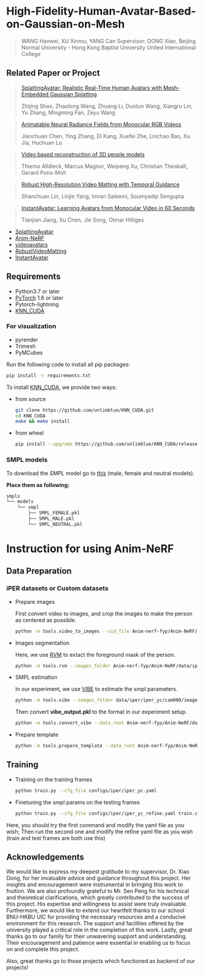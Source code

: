 # High-Fidelity-Human-Avatar-Based-on-Gaussian-on-Mesh
> WANG Haowei, XU Xinmu, YANG Can
> Supervisor: DONG Xiao, Beijing Normal University - Hong Kong Baptist University United International College

## Related Paper or Project
> [SplattingAvatar: Realistic Real-Time Human Avatars with Mesh-Embedded Gaussian Splatting](https://arxiv.org/abs/2403.05087)
>   
> Zhijing Shao, Zhaolong Wang, Zhuang Li, Duotun Wang, Xiangru Lin, Yu Zhang, Mingming Fan, Zeyu Wang

> [Animatable Neural Radiance Fields from Monocular RGB Videos](https://arxiv.org/abs/2106.13629)
>   
> Jianchuan Chen, Ying Zhang, Di Kang, Xuefei Zhe, Linchao Bao, Xu Jia, Huchuan Lu

> [Video based reconstruction of 3D people models](https://arxiv.org/abs/1803.04758)
> 
> Thiemo Alldieck, Marcus Magnor, Weipeng Xu, Christian Theobalt, Gerard Pons-Moll

> [Robust High-Resolution Video Matting with Temporal Guidance](https://arxiv.org/abs/2108.11515)
> 
> Shanchuan Lin, Linjie Yang, Imran Saleemi, Soumyadip Sengupta

> [InstantAvatar: Learning Avatars from Monocular Video in 60 Seconds](https://arxiv.org/abs/2212.10550)
> 
> Tianjian Jiang, Xu Chen, Jie Song, Otmar Hilliges

- [SplattingAvatar](https://github.com/initialneil/SplattingAvatar)
- [Anim-NeRF](https://github.com/JanaldoChen/Anim-NeRF)
- [videoavatars](https://github.com/thmoa/videoavatars)
- [RobustVideoMatting](https://github.com/PeterL1n/RobustVideoMatting)
- [InstantAvatar](https://github.com/tijiang13/InstantAvatar)

## Requirements
- Python3.7 or later
- [PyTorch](https://pytorch.org/) 1.6 or later
- Pytorch-lightning
- [KNN_CUDA](https://github.com/unlimblue/KNN_CUDA)

### For visualization
- pyrender
- Trimesh
- PyMCubes
  
Run the following code to install all pip packages:
```sh
pip install -r requirements.txt
```

To install [KNN_CUDA](https://github.com/unlimblue/KNN_CUDA), we provide two ways:
* from source
  ```sh
  git clone https://github.com/unlimblue/KNN_CUDA.git
  cd KNN_CUDA
  make && make install
  ```
* from wheel
  ```sh
  pip install --upgrade https://github.com/unlimblue/KNN_CUDA/releases/download/0.2/KNN_CUDA-0.2-py3-none-any.whl
  ```

### SMPL models
To download the *SMPL* model go to [this](http://smpl.is.tue.mpg.de) (male, female and neutral models).

**Place them as following:**
```bash
smplx
└── models
    └── smpl
        ├── SMPL_FEMALE.pkl
        ├── SMPL_MALE.pkl
        └── SMPL_NEUTRAL.pkl
```
# Instruction for using Anim-NeRF
## Data Preparation
### iPER datasets or Custom datasets
* Prepare images

  First convert video to images, and crop the images to make the person as centered as possible.
  ```sh
  python -m tools.video_to_images --vid_file Anim-nerf-fyp/Anim-NeRF/data/iper/iper_yc/female_1_1.mp4 --output_folder Anim-nerf-fyp/Anim-NeRF/data/iper/iper_yc/cam000/images --img_wh 1080 1080 --offsets 0 0
  ```

* Images segmentation

  Here, we use [RVM](https://github.com/PeterL1n/RobustVideoMatting) to extact the foreground mask of the person.
  ```sh
  python -m tools.rvm --images_folder Anim-nerf-fyp/Anim-NeRF/data/iper/iper_yc/cam000/images --output_folder Anim-nerf-fyp/Anim-NeRF/data/iper/iper_yc/cam000/images
  ```

* SMPL estimation

  In our experiment, we use [VIBE](https://github.com/mkocabas/VIBE) to estimate the smpl parameters.
  ```sh
  python -m tools.vibe --images_folder data/iper/iper_yc/cam000/images --output_folder data/iper/iper_yc
  ```
  Then convert **vibe_output.pkl** to the format in our experiment setup.
  ```sh
  python -m tools.convert_vibe --data_root Anim-nerf-fyp/Anim-NeRF/data/iper --people_ID iper_yc --gender neutral
  ```

* Prepare template
  ```sh
  python -m tools.prepare_template --data_root Anim-nerf-fyp/Anim-NeRF/data/iper --people_ID iper_yc --model_type smpl --gender neutral --model_path Anim-nerf-fyp/Anim-NeRF/smplx/models
  ```

## Training
- Training on the training frames
  ```sh
  python train.py --cfg_file configs/iper/iper_yc.yaml
  ```
- Finetuning the smpl params on the testing frames
  ```sh
  python train.py --cfg_file configs/iper/iper_yc_refine.yaml train.ckpt_path checkpoints/iper/last.ckpt
  ```
Here, you should try the first command and modify the yaml file as you wish; Then run the second one and modify the refine yaml file as you wish (train and test frames are both use this)

## Acknowledgements
We would like to express my deepest gratitude to my supervisor, Dr. Xiao Dong, for her invaluable advice and guidance throughout this project. Her insights and encouragement were instrumental in bringing this work to fruition. We are also profoundly grateful to Mr. Sen Peng for his technical and theoretical clarifications, which greatly contributed to the success of this project. His expertise and willingness to assist were truly invaluable. Furthermore, we would like to extend our heartfelt thanks to our school BNU-HKBU UIC for providing the necessary resources and a conducive environment for this research. The support and facilities offered by the university played a critical role in the completion of this work. Lastly, great thanks go to our family for their unwavering support and understanding. Their encouragement and patience were essential in enabling us to focus on and complete this project. 

Also, great thanks go to those projects which functioned as backend of our projects!
